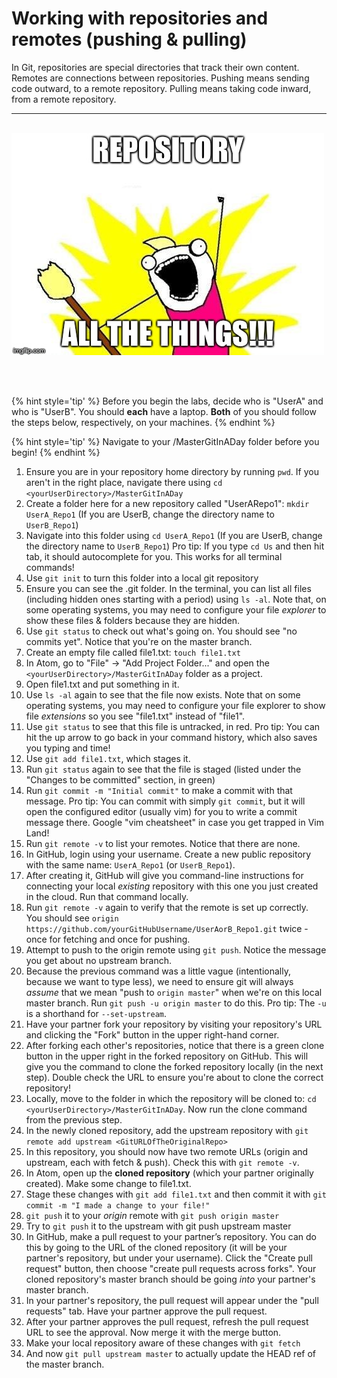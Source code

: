 # Working with repositories and remotes (pushing &amp; pulling)
In Git, repositories are special directories that track their own content.  Remotes are connections between repositories.  Pushing means sending code outward, to a remote repository.  Pulling means taking code inward, from a remote repository.

<hr><br>

<div>
    <img src="1-meme.jpg">
</div>

<br><br>

{% hint style='tip' %}
Before you begin the labs, decide who is "UserA" and who is "UserB".  You should **each** have a laptop.  **Both** of you should follow the steps below, respectively, on your machines.
{% endhint %}

{% hint style='tip' %}
Navigate to your <yourUserDirectory>/MasterGitInADay folder before you begin!
{% endhint %}

1. Ensure you are in your repository home directory by running `pwd`.  If you aren't in the right place, navigate there using `cd <yourUserDirectory>/MasterGitInADay`
1. Create a folder here for a new repository called "UserARepo1": `mkdir UserA_Repo1` (If you are UserB, change the directory name to `UserB_Repo1`)
1. Navigate into this folder using `cd UserA_Repo1`  (If you are UserB, change the directory name to `UserB_Repo1`)  Pro tip: If you type `cd Us` and then hit tab, it should autocomplete for you.  This works for all terminal commands!
1. Use `git init` to turn this folder into a local git repository
1. Ensure you can see the .git folder.  In the terminal, you can list all files (including hidden ones starting with a period) using `ls -al`.  Note that, on some operating systems, you may need to configure your file *explorer* to show these files & folders because they are hidden.
1. Use `git status` to check out what's going on.  You should see "no commits yet".  Notice that you're on the master branch.
1. Create an empty file called file1.txt: `touch file1.txt`
1. In Atom, go to "File" -> "Add Project Folder..." and open the `<yourUserDirectory>/MasterGitInADay` folder as a project.
1. Open file1.txt and put something in it.
1. Use `ls -al` again to see that the file now exists.  Note that on some operating systems, you may need to configure your file explorer to show file *extensions* so you see "file1.txt" instead of "file1".
1. Use `git status` to see that this file is untracked, in red.  Pro tip: You can hit the up arrow to go back in your command history, which also saves you typing and time!
1. Use `git add file1.txt`, which stages it.
1. Run `git status` again to see that the file is staged (listed under the "Changes to be committed" section, in green)
1. Run `git commit -m "Initial commit"` to make a commit with that message.  Pro tip: You can commit with simply `git commit`, but it will open the configured editor (usually vim) for you to write a commit message there.  Google "vim cheatsheet" in case you get trapped in Vim Land!
1. Run `git remote -v` to list your remotes.  Notice that there are none.
1. In GitHub, login using your username.  Create a new public repository with the same name: `UserA_Repo1` (or `UserB_Repo1`).
1. After creating it, GitHub will give you command-line instructions for connecting your local *existing* repository with this one you just created in the cloud.  Run that command locally.
1. Run `git remote -v` again to verify that the remote is set up correctly.  You should see `origin	https://github.com/yourGitHubUsername/UserAorB_Repo1.git` twice - once for fetching and once for pushing.
1. Attempt to push to the origin remote using `git push`.  Notice the message you get about no upstream branch.
1. Because the previous command was a little vague (intentionally, because we want to type less), we need to ensure git will always *assume* that we mean "push to `origin master`" when we're on this local master branch.  Run `git push -u origin master` to do this.  Pro tip: The `-u` is a shorthand for `--set-upstream`.
1. Have your partner fork your repository by visiting your repository's URL and clicking the "Fork" button in the upper right-hand corner.
1. After forking each other's repositories, notice that there is a green clone button in the upper right in the forked repository on GitHub.  This will give you the command to clone the forked repository locally (in the next step).  Double check the URL to ensure you're about to clone the correct repository!
1. Locally, move to the folder in which the repository will be cloned to: `cd <yourUserDirectory>/MasterGitInADay`.  Now run the clone command from the previous step.
1. In the newly cloned repository, add the upstream repository with `git remote add upstream <GitURLOfTheOriginalRepo>`
1. In this repository, you should now have two remote URLs (origin and upstream, each with fetch & push).  Check this with `git remote -v`.
1. In Atom, open up the **cloned repository** (which your partner originally created).  Make some change to file1.txt.
1. Stage these changes with `git add file1.txt` and then commit it with `git commit -m "I made a change to your file!"`
1. `git push` it to your *origin* remote with `git push origin master`
1. Try to `git push` it to the upstream with git push upstream master
1. In GitHub, make a pull request to your partner’s repository.  You can do this by going to the URL of the cloned repository (it will be your partner's repository, but under your username).  Click the "Create pull request" button, then choose "create pull requests across forks".  Your cloned repository's master branch should be going *into* your partner's master branch.
1. In your partner's repository, the pull request will appear under the "pull requests" tab.  Have your partner approve the pull request.
1. After your partner approves the pull request, refresh the pull request URL to see the approval.  Now merge it with the merge button.
1. Make your local repository aware of these changes with `git fetch`
1. And now `git pull upstream master` to actually update the HEAD ref of the master branch.
